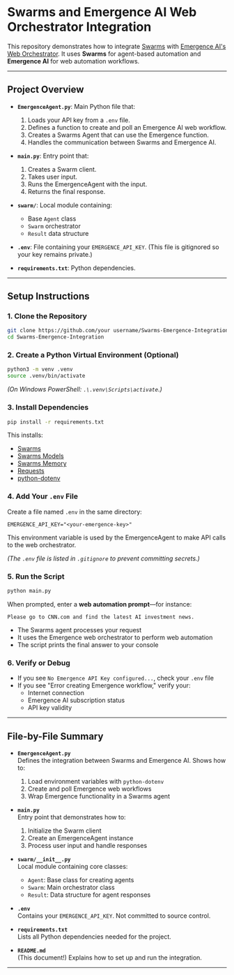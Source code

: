 # Swarms and Emergence AI Web Orchestrator Integration

This repository demonstrates how to integrate [Swarms](https://github.com/kyegomez/swarms) with [Emergence AI's Web Orchestrator](https://api.emergence.ai/). It uses **Swarms** for agent-based automation and **Emergence AI** for web automation workflows.

---

## Project Overview

- **`EmergenceAgent.py`**: Main Python file that:
  1. Loads your API key from a `.env` file.
  2. Defines a function to create and poll an Emergence AI web workflow.
  3. Creates a Swarms Agent that can use the Emergence function.
  4. Handles the communication between Swarms and Emergence AI.

- **`main.py`**: Entry point that:
  1. Creates a Swarm client.
  2. Takes user input.
  3. Runs the EmergenceAgent with the input.
  4. Returns the final response.

- **`swarm/`**: Local module containing:
  - Base `Agent` class
  - `Swarm` orchestrator
  - `Result` data structure

- **`.env`**: File containing your `EMERGENCE_API_KEY`. (This file is gitignored so your key remains private.)

- **`requirements.txt`**: Python dependencies.

---

## Setup Instructions

### 1. Clone the Repository

```bash
git clone https://github.com/your username/Swarms-Emergence-Integration.git
cd Swarms-Emergence-Integration
```

### 2. Create a Python Virtual Environment (Optional)

```bash
python3 -m venv .venv
source .venv/bin/activate
```

*(On Windows PowerShell: `.\.venv\Scripts\activate`.)*

### 3. Install Dependencies

```bash
pip install -r requirements.txt
```

This installs:
- [Swarms](https://github.com/kyegomez/swarms)
- [Swarms Models](https://pypi.org/project/swarm-models/)
- [Swarms Memory](https://pypi.org/project/swarms-memory/)
- [Requests](https://pypi.org/project/requests/)
- [python-dotenv](https://pypi.org/project/python-dotenv/)

### 4. Add Your `.env` File

Create a file named `.env` in the same directory:

```
EMERGENCE_API_KEY="<your-emergence-key>"
```

This environment variable is used by the EmergenceAgent to make API calls to the web orchestrator.

*(The `.env` file is listed in `.gitignore` to prevent committing secrets.)*

### 5. Run the Script

```bash
python main.py
```

When prompted, enter a **web automation prompt**—for instance:
```
Please go to CNN.com and find the latest AI investment news.
```

- The Swarms agent processes your request
- It uses the Emergence web orchestrator to perform web automation
- The script prints the final answer to your console

### 6. Verify or Debug

- If you see `No Emergence API Key configured...`, check your `.env` file
- If you see "Error creating Emergence workflow," verify your:
  - Internet connection
  - Emergence AI subscription status
  - API key validity

---

## File-by-File Summary

- **`EmergenceAgent.py`**  
  Defines the integration between Swarms and Emergence AI. Shows how to:
  1. Load environment variables with `python-dotenv`
  2. Create and poll Emergence web workflows
  3. Wrap Emergence functionality in a Swarms agent

- **`main.py`**  
  Entry point that demonstrates how to:
  1. Initialize the Swarm client
  2. Create an EmergenceAgent instance
  3. Process user input and handle responses

- **`swarm/__init__.py`**  
  Local module containing core classes:
  - `Agent`: Base class for creating agents
  - `Swarm`: Main orchestrator class
  - `Result`: Data structure for agent responses

- **`.env`**  
  Contains your `EMERGENCE_API_KEY`. Not committed to source control.

- **`requirements.txt`**  
  Lists all Python dependencies needed for the project.

- **`README.md`**  
  (This document!) Explains how to set up and run the integration.

--- 
